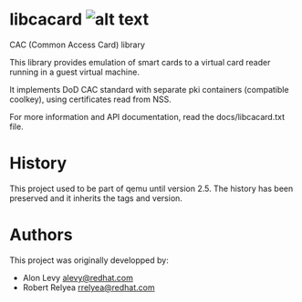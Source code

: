# libcacard ![alt text][travis]

CAC (Common Access Card) library

This library provides emulation of smart cards to a virtual card
reader running in a guest virtual machine.

It implements DoD CAC standard with separate pki containers
(compatible coolkey), using certificates read from NSS.

For more information and API documentation, read the docs/libcacard.txt file.

# History

This project used to be part of qemu until version 2.5. The history
has been preserved and it inherits the tags and version.

# Authors

This project was originally developped by:

- Alon Levy <alevy@redhat.com>
- Robert Relyea <rrelyea@redhat.com>

[travis]: https://travis-ci.org/SPICE/libcacard.svg?branch=master
